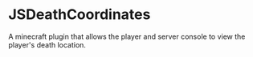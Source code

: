 # JSDeathCoordinates
A minecraft plugin that allows the player and server console to view the player's death location.

